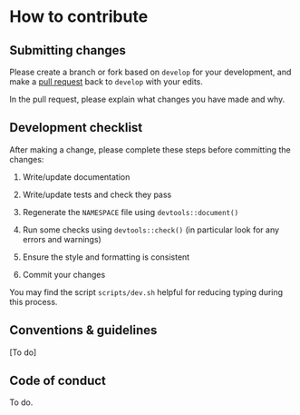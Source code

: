 # How to contribute

## Submitting changes

Please create a branch or fork based on `develop` for your development, and make a [pull request](https://docs.github.com/en/pull-requests/collaborating-with-pull-requests/proposing-changes-to-your-work-with-pull-requests/creating-a-pull-request) back to `develop` with your edits.

In the pull request, please explain what changes you have made and why.


## Development checklist

After making a change, please complete these steps before committing the changes:

1. Write/update documentation

2. Write/update tests and check they pass

3. Regenerate the `NAMESPACE` file using `devtools::document()`

4. Run some checks using `devtools::check()` (in particular look for any errors and warnings)

5. Ensure the style and formatting is consistent

6. Commit your changes

You may find the script `scripts/dev.sh` helpful for reducing typing during this process.

## Conventions & guidelines

\[To do\]


## Code of conduct

To do.
